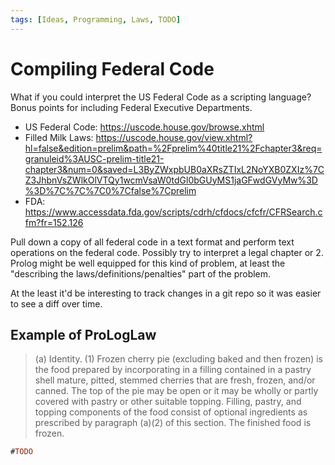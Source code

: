 ```yaml
---
tags: [Ideas, Programming, Laws, TODO]
---
```


# Compiling Federal Code

What if you could interpret the US Federal Code as a scripting language? Bonus points for including Federal Executive Departments.

- US Federal Code: https://uscode.house.gov/browse.xhtml
- Filled Milk Laws: https://uscode.house.gov/view.xhtml?hl=false&edition=prelim&path=%2Fprelim%40title21%2Fchapter3&req=granuleid%3AUSC-prelim-title21-chapter3&num=0&saved=L3ByZWxpbUB0aXRsZTIxL2NoYXB0ZXIz%7CZ3JhbnVsZWlkOlVTQy1wcmVsaW0tdGl0bGUyMS1jaGFwdGVyMw%3D%3D%7C%7C%7C0%7Cfalse%7Cprelim
- FDA: https://www.accessdata.fda.gov/scripts/cdrh/cfdocs/cfcfr/CFRSearch.cfm?fr=152.126

Pull down a copy of all federal code in a text format and perform text operations on the federal code. Possibly try to interpret a legal chapter or 2. Prolog might be well equipped for this kind of problem, at least the "describing the laws/definitions/penalties" part of the problem.

At the least it'd be interesting to track changes in a git repo so it was easier to see a diff over time.

## Example of ProLogLaw

> (a) Identity. (1) Frozen cherry pie (excluding baked and then frozen) is the food prepared by incorporating in a filling contained in a pastry shell mature, pitted, stemmed cherries that are fresh, frozen, and/or canned. The top of the pie may be open or it may be wholly or partly covered with pastry or other suitable topping. Filling, pastry, and topping components of the food consist of optional ingredients as prescribed by paragraph (a)(2) of this section. The finished food is frozen. 

```prolog
#TODO
```
